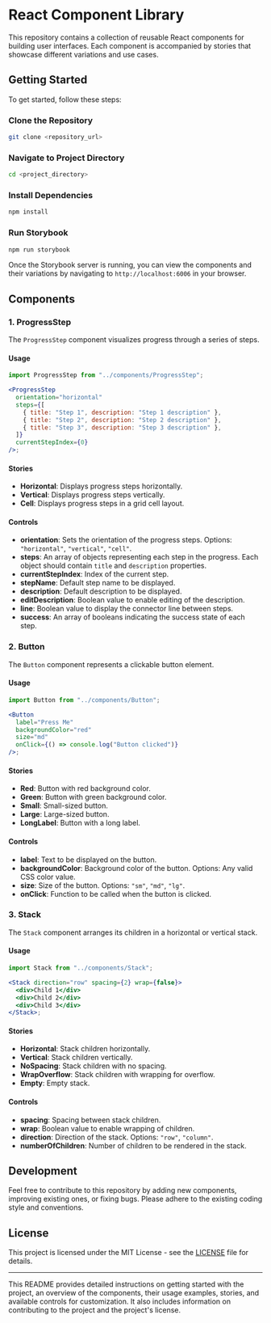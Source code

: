 # React Component Library

This repository contains a collection of reusable React components for building user interfaces. Each component is accompanied by stories that showcase different variations and use cases.

## Getting Started

To get started, follow these steps:

### Clone the Repository

```bash
git clone <repository_url>
```

### Navigate to Project Directory

```bash
cd <project_directory>
```

### Install Dependencies

```bash
npm install
```

### Run Storybook

```bash
npm run storybook
```

Once the Storybook server is running, you can view the components and their variations by navigating to `http://localhost:6006` in your browser.

## Components

### 1. ProgressStep

The `ProgressStep` component visualizes progress through a series of steps.

#### Usage

```jsx
import ProgressStep from "../components/ProgressStep";

<ProgressStep
  orientation="horizontal"
  steps={[
    { title: "Step 1", description: "Step 1 description" },
    { title: "Step 2", description: "Step 2 description" },
    { title: "Step 3", description: "Step 3 description" },
  ]}
  currentStepIndex={0}
/>;
```

#### Stories

- **Horizontal**: Displays progress steps horizontally.
- **Vertical**: Displays progress steps vertically.
- **Cell**: Displays progress steps in a grid cell layout.

#### Controls

- **orientation**: Sets the orientation of the progress steps. Options: `"horizontal"`, `"vertical"`, `"cell"`.
- **steps**: An array of objects representing each step in the progress. Each object should contain `title` and `description` properties.
- **currentStepIndex**: Index of the current step.
- **stepName**: Default step name to be displayed.
- **description**: Default description to be displayed.
- **editDescription**: Boolean value to enable editing of the description.
- **line**: Boolean value to display the connector line between steps.
- **success**: An array of booleans indicating the success state of each step.

### 2. Button

The `Button` component represents a clickable button element.

#### Usage

```jsx
import Button from "../components/Button";

<Button
  label="Press Me"
  backgroundColor="red"
  size="md"
  onClick={() => console.log("Button clicked")}
/>;
```

#### Stories

- **Red**: Button with red background color.
- **Green**: Button with green background color.
- **Small**: Small-sized button.
- **Large**: Large-sized button.
- **LongLabel**: Button with a long label.

#### Controls

- **label**: Text to be displayed on the button.
- **backgroundColor**: Background color of the button. Options: Any valid CSS color value.
- **size**: Size of the button. Options: `"sm"`, `"md"`, `"lg"`.
- **onClick**: Function to be called when the button is clicked.

### 3. Stack

The `Stack` component arranges its children in a horizontal or vertical stack.

#### Usage

```jsx
import Stack from "../components/Stack";

<Stack direction="row" spacing={2} wrap={false}>
  <div>Child 1</div>
  <div>Child 2</div>
  <div>Child 3</div>
</Stack>;
```

#### Stories

- **Horizontal**: Stack children horizontally.
- **Vertical**: Stack children vertically.
- **NoSpacing**: Stack children with no spacing.
- **WrapOverflow**: Stack children with wrapping for overflow.
- **Empty**: Empty stack.

#### Controls

- **spacing**: Spacing between stack children.
- **wrap**: Boolean value to enable wrapping of children.
- **direction**: Direction of the stack. Options: `"row"`, `"column"`.
- **numberOfChildren**: Number of children to be rendered in the stack.

## Development

Feel free to contribute to this repository by adding new components, improving existing ones, or fixing bugs. Please adhere to the existing coding style and conventions.

## License

This project is licensed under the MIT License - see the [LICENSE](LICENSE) file for details.

---

This README provides detailed instructions on getting started with the project, an overview of the components, their usage examples, stories, and available controls for customization. It also includes information on contributing to the project and the project's license.
